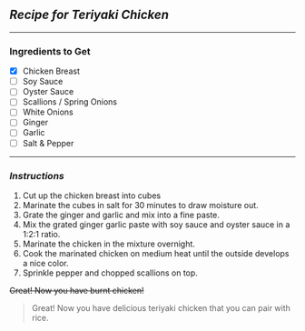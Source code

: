## *Recipe for Teriyaki Chicken*
---
### **Ingredients to Get**
- [x] Chicken Breast
- [ ] Soy Sauce 
- [ ] Oyster Sauce 
- [ ] Scallions / Spring Onions 
- [ ] White Onions 
- [ ] Ginger 
- [ ] Garlic 
- [ ] Salt & Pepper 
---
### *Instructions*
1. Cut up the chicken breast into cubes 
2. Marinate the cubes in salt for 30 minutes to draw moisture out.
3. Grate the ginger and garlic and mix into a fine paste. 
4. Mix the grated ginger garlic paste with soy sauce and oyster sauce in a 1:2:1 ratio. 
5. Marinate the chicken in the mixture overnight. 
6. Cook the marinated chicken on medium heat until the outside develops a nice color. 
7. Sprinkle pepper and chopped scallions on top. 

~~Great! Now you have burnt chicken!~~

>Great! Now you have delicious teriyaki chicken that you can pair with rice.




